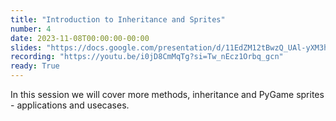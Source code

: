 ```yaml
---
title: "Introduction to Inheritance and Sprites"
number: 4
date: 2023-11-08T00:00:00-00:00
slides: "https://docs.google.com/presentation/d/11EdZM12tBwzQ_UAl-yXM3h4LW7PPM674xczxVCOQNjo/edit?usp=share_link"
recording: "https://youtu.be/i0jD8CmMqTg?si=Tw_nEcz1Orbq_gcn"
ready: True
---
```


In this session we will cover more methods, inheritance and PyGame sprites - applications and usecases.

